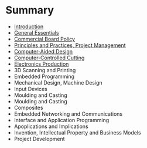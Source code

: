 # Summary

* [Introduction](README.md)
* [General Essentials](general_essentials.md)
* [Commercial Board Policy](commercial_board_policy.md)
* [Principles and Practices, Project Management](principles_and_practices,_project_management.md)
* [Computer-Aided Design](computer-aided_design.md)
* [Computer-Controlled Cutting](computer-controlled_cutting.md)
* [Electronics Production](electronics_production.md)
* 3D Scanning and Printing
* Embedded Programming
* Mechanical Design, Machine Design
* Input Devices
* Moulding and Casting
* Moulding and Casting
* Composites
* Embedded Networking and Communications
* Interface and Application Programming
* Apoplications and Implications
* Invention, Intellectual Property and Business Models
* Project Development

